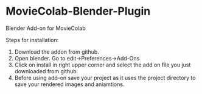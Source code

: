 # MovieColab-Blender-Plugin
Blender Add-on for MovieColab

Steps for installation:
1) Download the addon from github.
2) Open blender. Go to edit->Preferences->Add-Ons
3) Click on install in right upper corner and select the add on file you just downloaded from github.
4) Before using add-on save your project as it uses the project directory to save your rendered images and aniamtions.

